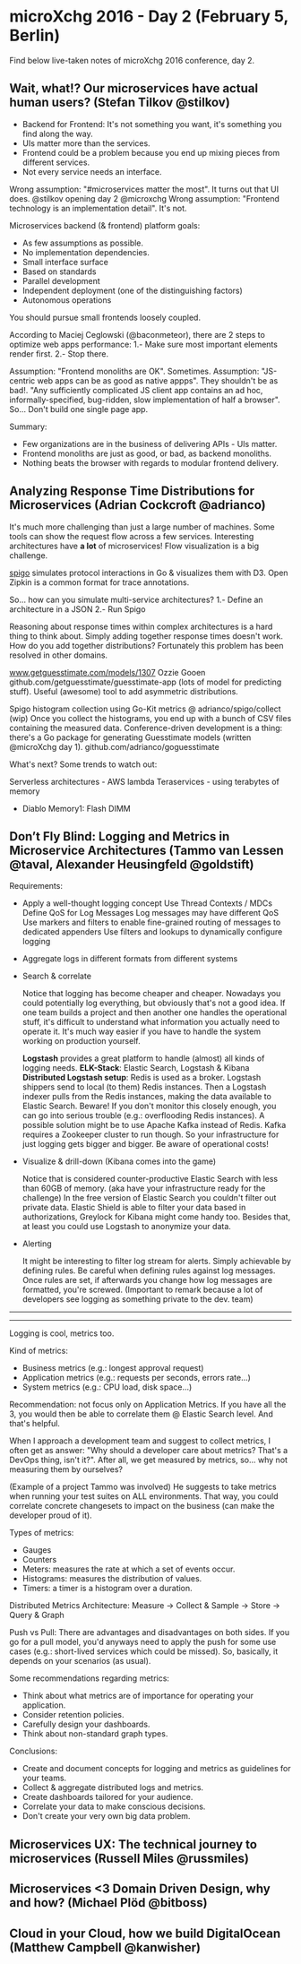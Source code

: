 # microXchg 2016 - Day 2 (February 5, Berlin)

Find below live-taken notes of microXchg 2016 conference, day 2.

## Wait, what!? Our microservices have actual human users? (Stefan Tilkov @stilkov)

- Backend for Frontend: It's not something you want, it's something you find along the way.
- UIs matter more than the services.
- Frontend could be a problem because you end up mixing pieces from different services.
- Not every service needs an interface.

Wrong assumption: "#microservices matter the most". It turns out that UI does. @stilkov opening day 2 @microxchg
Wrong assumption: "Frontend technology is an implementation detail". It's not.

Microservices backend (& frontend) platform goals:
  - As few assumptions as possible.
  - No implementation dependencies.
  - Small interface surface
  - Based on standards
  - Parallel development
  - Independent deployment (one of the distinguishing factors)
  - Autonomous operations

You should pursue small frontends loosely coupled.

According to Maciej Ceglowski (@baconmeteor), there are 2 steps to optimize web apps performance:
1.- Make sure most important elements render first.
2.- Stop there.

Assumption: "Frontend monoliths are OK". Sometimes.
Assumption: "JS-centric web apps can be as good as native appps". They shouldn't be as bad!.
"Any sufficiently complicated JS client app contains an ad hoc, informally-specified, bug-ridden, slow implementation of half a browser". So... Don't build one single page app.

Summary:
 - Few organizations are in the business of delivering APIs - UIs matter.
 - Frontend monoliths are just as good, or bad, as backend monoliths.
 - Nothing beats the browser with regards to modular frontend delivery.


## Analyzing Response Time Distributions for Microservices (Adrian Cockcroft @adrianco)

It's much more challenging than just a large number of machines.
Some tools can show the request flow across a few services.
Interesting architectures have __a lot__ of microservices! Flow visualization is a big challenge.

[spigo](github.com/adrianco/spigo) simulates protocol interactions in Go & visualizes them with D3.
Open Zipkin is a common format for trace annotations.

So... how can you simulate multi-service architectures?
1.- Define an architecture in a JSON
2.- Run Spigo

Reasoning about response times within complex architectures is a hard thing to think about.
Simply adding together response times doesn't work. How do you add together distributions? Fortunately this problem has been resolved in other domains.

www.getguesstimate.com/models/1307
Ozzie Gooen github.com/getguesstimate/guesstimate-app (lots of model for predicting stuff). Useful (awesome) tool to add asymmetric distributions.

Spigo histogram collection using Go-Kit metrics @ adrianco/spigo/collect (wip)
Once you collect the histograms, you end up with a bunch of CSV files containing the measured data.
Conference-driven development is a thing: there's a Go package for generating Guesstimate models (written @microXchg day 1). github.com/adrianco/goguesstimate

What's next? Some trends to watch out:

Serverless architectures - AWS lambda
Teraservices - using terabytes of memory
  - Diablo Memory1: Flash DIMM


## Don’t Fly Blind: Logging and Metrics in Microservice Architectures (Tammo van Lessen @taval, Alexander Heusingfeld @goldstift)

Requirements:

- Apply a well-thought logging concept
  Use Thread Contexts / MDCs
  Define QoS for Log Messages
    Log messages may have different QoS
    Use markers and filters to enable fine-grained routing of messages to dedicated appenders
    Use filters and lookups to dynamically configure logging
- Aggregate logs in different formats from different systems
- Search & correlate

  Notice that logging has become cheaper and cheaper. Nowadays you could potentially log everything, but obviously that's not a good idea.
  If one team builds a project and then another one handles the operational stuff, it's difficult to understand what information you actually need to operate it. It's much way easier if you have to handle the system working on production yourself.

  __Logstash__ provides a great platform to handle (almost) all kinds of logging needs.
  __ELK-Stack__: Elastic Search, Logstash & Kibana
  __Distributed Logstash setup__: Redis is used as a broker. Logstash shippers send to local (to them) Redis instances. Then a Logstash indexer pulls from the Redis instances, making the data available to Elastic Search. Beware! If you don't monitor this closely enough, you can go into serious trouble (e.g.: overflooding Redis instances). A possible solution might be to use Apache Kafka instead of Redis. Kafka requires a Zookeeper cluster to run though. So your infrastructure for just logging gets bigger and bigger. Be aware of operational costs!

- Visualize & drill-down (Kibana comes into the game)

  Notice that is considered counter-productive Elastic Search with less than 60GB of memory. (aka have your infrastructure ready for the challenge)
  In the free version of Elastic Search you couldn't filter out private data. Elastic Shield is able to filter your data based in authorizations, Greylock for Kibana might come handy too. Besides that, at least you could use Logstash to anonymize your data.

- Alerting

  It might be interesting to filter log stream for alerts. Simply achievable by defining rules.
  Be careful when defining rules against log messages. Once rules are set, if afterwards you change how log messages are formatted, you're screwed. (Important to remark because a lot of developers see logging as something private to the dev. team)

----
----

Logging is cool, metrics too.

Kind of metrics:
  - Business metrics (e.g.: longest approval request)
  - Application metrics (e.g.: requests per seconds, errors rate...)
  - System metrics (e.g.: CPU load, disk space...)

Recommendation: not focus only on Application Metrics. If you have all the 3, you would then be able to correlate them @ Elastic Search level. And that's helpful.

When I approach a development team and suggest to collect metrics, I often get as answer: "Why should a developer care about metrics? That's a DevOps thing, isn't it?". After all, we get measured by metrics, so... why not measuring them by ourselves?

(Example of a project Tammo was involved) He suggests to take metrics when running your test suites on ALL environments. That way, you could correlate concrete changesets to impact on the business (can make the developer proud of it).

Types of metrics:
  - Gauges
  - Counters
  - Meters: measures the rate at which a set of events occur.
  - Histograms: measures the distribution of values.
  - Timers: a timer is a histogram over a duration.

Distributed Metrics Architecture: Measure -> Collect & Sample -> Store -> Query & Graph

Push vs Pull: There are advantages and disadvantages on both sides. If you go for a pull model, you'd anyways need to apply the push for some use cases (e.g.: short-lived services which could be missed). So, basically, it depends on your scenarios (as usual).

Some recommendations regarding metrics:

- Think about what metrics are of importance for operating your application.
- Consider retention policies.
- Carefully design your dashboards.
- Think about non-standard graph types.

Conclusions:
- Create and document concepts for logging and metrics as guidelines for your teams.
- Collect & aggregate distributed logs and metrics.
- Create dashboards tailored for your audience.
- Correlate your data to make conscious decisions.
- Don't create your very own big data problem.


## Microservices UX: The technical journey to microservices (Russell Miles @russmiles)


## Microservices <3 Domain Driven Design, why and how? (Michael Plöd @bitboss)


## Cloud in your Cloud, how we build DigitalOcean (Matthew Campbell @kanwisher)
